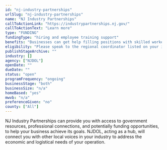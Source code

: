 ```yaml
---
id: "nj-industry-partnerships"
urlSlug: "nj-industry-partnerships"
name: "NJ Industry Partnerships"
callToActionLink: "https://industrypartnerships.nj.gov/"
callToActionText: "Learn more"
type: "FUNDING"
fundingType: "hiring and employee training support"
benefits: "Businesses can get help filling positions with skilled workers, developing career pathways to ensure a pipeline of future workers, creating ongoing training feedback loops with education, workforce and economic development partners. The program also gives businesses a powerful industry voice to impact policy."
eligibility: "Please speak to the regional coordinator listed on your industry's page by using the link in the title."
publishStageArchive: ""
industry: []
agency: ["NJDOL"]
openDate: ""
dueDate: ""
status: "open"
programFrequency: "ongoing"
businessStage: "both"
businessSize: "n/a"
homeBased: "yes"
mwvb: "n/a"
preferenceGiven: "no"
county: ["All"]
---
```


NJ Industry Partnerships can provide you with access to government resources, professional connections, and potentially funding opportunities, to help your business achieve its goals. NJDOL, acting as a hub, will connect you with other local voices in your industry to address the economic and logistical needs of your operation.
